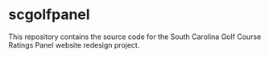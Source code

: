 # scgolfpanel
This repository contains the source code for the South Carolina Golf Course Ratings Panel website redesign project.
